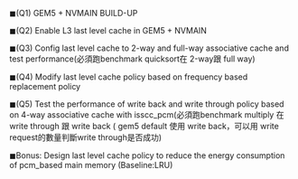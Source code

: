◼(Q1) GEM5 + NVMAIN BUILD-UP    

◼(Q2) Enable L3 last level cache in GEM5 + NVMAIN

◼(Q3) Config last level cache to  2-way and full-way associative cache and test performance(必須跑benchmark quicksort在 2-way跟 full way)
  
◼(Q4) Modify last level cache policy based on frequency based replacement policy

◼(Q5) Test the performance of write back and write through policy based on 4-way associative cache with 
isscc_pcm(必須跑benchmark multiply 在 write through 跟 write back ( gem5 default 使用 write back，可以用 write request的數量判斷write through是否成功)
    
◼Bonus:
Design last level cache policy to reduce the energy consumption of pcm_based main memory 
(Baseline:LRU)

